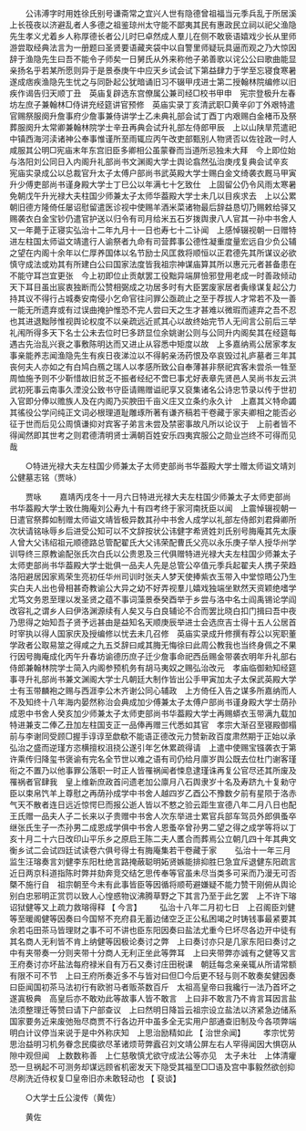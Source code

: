<!-- { "loadSidebar": true } -->
　　公讳溥字时用姓徐氏别号谦斋常之宜兴人世有隐德曾祖福当元季兵乱于所居溪上长筏夜以济避乱者人多德之祖鉴琼州太守能不鄙夷其民有惠政民立祠以祀父渔隐先生孝义尤着乡人称厚德长者公儿时巳卓然成人羣儿在侧不敢亵语嬉戏少长从里师游尝取经典法言为一册题曰圣贤要语藏夹袋中以自警里师疑玩具逼而观之乃大惊因辞于渔隐先生曰吾不能令子师矣一日舅氏从外来称他子弟善歌以诧公公曰歌曲能显亲扬名乎若某所愿则异于是景泰庚午中应天乡试会试下第益肆力于学至忘寝食寒暑遂成痞疾渔隐先生忧之与同卧起公犹暗诵旧习不辍甲戌进士第二授翰林院编修以旧疾作谒告归天顺丁丑　英庙复辟选东宫僚属公兼司经□校书甲申　宪宗登极升左春坊左庶子兼翰林□侍讲充经筵讲官预修　英庙实录丁亥清武职□黄辛卯丁外艰特遣官赐祭服阕升詹事府少詹事兼侍讲学士乙未典礼部会试丁酉丁内艰赐白金楮币及祭葬服阕升太常卿兼翰林院学士辛丑再典会试升礼部左侍郎甲辰　上以山陕旱荒遣祀中镇西海河渎诸神公奉事惟谨所至雨辄应丙午改吏部甄别人物贤否以佐铨政一时人咸服其公明□宪庙末年东宫旧臣多卿相公虽蒙眷而当道所忌独未大拜　今上即位始与洛阳刘公同日入内阁升礼部尚书文渊阁大学士舆论翕然弘治庚戌复典会试辛亥　宪庙实录成公以总裁官升太子太傅户部尚书武英殿大学士赐白金文绮袭衣厩马甲寅升少傅吏部尚书谨身殿大学士丁巳公以年满七十乞致仕　上固留公仍令风雨太寒暑免朝戊午升光禄大夫柱国少师兼太子太师华葢殿大学士未几以目疾求去　上以公累朝旧德方隆倚任屡诏慰留遣医诊视中使赐羊酒米菜诸物最后辞益恳切乃赐敕给驿又赐袭衣白金宝钞仍遣官护送以归令有司月给米五石岁拨舆隶八人官其一孙中书舍人又一年薨于正寝实弘治十二年九月十一日也寿七十二讣闻　上感悼辍视朝一日赠特进左柱国太师谥文靖遣行人谕祭者九命有司营葬事公德性凝重度量宏远自少负公辅之望在内阁十余年以仁厚养国体以名节励士风匡救将顺恒以正君德先其所谋议必欲慎守成法或劝其有所建白公曰国家法度皆我祖宗神谋庙算其所以惠元元者甚备患在不能守耳岂宜更张　今上初即位止贡献罢工役黜异端屏憸邪登用老成一时善政倾动天下耳目虽出宸衷独断而公赞相弼成之功居多时有大臣罢废家居者夤缘谋复起公力持其议不得行占城奏安南侵小乞命官往问罪公亟疏止之至于荐拔人才常若不及一善一能无所遗弃或有过误曲掩护惟恐不完人尝曰天之生才甚难以微瑕而遽弃之吾不忍也其进退黜陟惟视舆论权度不以亲疏远近贰其心以故终始完节人无间言公前后三举礼闱所得多天下名士公未去位时巳多跻显位余姚谢公则与公同升内阁矣其在经筵每遇古先治乱兴衰之事敷陈明达而又进止从容悉中矩度以故　上多嘉纳焉公居家孝友事亲能养志闻渔隐先生有疾日夜涕泣以不得躬亲汤药恨及卒哀毁过礼庐墓者三年其丧何夫人亦如之有白鸠白鴈之瑞人以孝感所致公自奉薄甚非祭祀宾客未尝杀一牲至周恤施予则不少靳惜故旧贫乏不振者经纪不啻巳事尤好表章先贤邑人吴尚书友云洪武初死事云南事久湮没公致书守臣请赐赠谥祀享又裒集诸名公诗忠节录以传于世初入官即分俸以赡族人及在内阁乃买腴田千亩义庄又立条约永久计　上嘉其义特命蠲其徭役公学问纯正文词必根理道耻雕琢所著有谦齐稿若干卷藏于家夫卿相之能否必征于世而后见公周慎谦抑对宾客子弟言未尝及禁密事故凡所以论议于　上前者皆不得闻然即其世考之则君德清明贤士满朝百姓安乐四夷宾服公之勋业岂终不可得而见哉 

　　○特进光禄大夫左柱国少师兼太子太师吏部尚书华葢殿大学士赠太师谥文靖刘公健墓志铭（贾咏） 

　　贾咏 
　　嘉靖丙戌冬十一月六日特进光禄大夫左柱国少师兼太子太师吏部尚书华葢殿大学士致仕脢庵刘公寿九十有四考终于家河南抚臣以闻　上震悼辍视朝一日遣官祭葬如制赠太师谥文靖皆极异数其孙中书舍人成学以礼部左侍郎刘君舜卿所次状请铭咏辱乡后进受公知可以不文辞按状公讳健字希贤姓刘氏别号脢庵其先太康人曾大父讳绍祖元顺德路总管配翟氏大父讳荣配曹氏父亮以永乐庚子举人授华州学训导终三原教谕配张氏次白氏以公贵恩及三代俱赠特进光禄大夫左柱国少师兼太子太师吏部尚书华葢殿大学士妣俱一品夫人先是总管公卒值元季兵起翟夫人携子荣趋洛阳避居因家焉荣生亮初任华州司训时张夫人梦天使捧紫衣玉带入中堂惊晤公乃生实白夫人出也骨相甚奇教谕公大异之幼不好弄视羣儿嬉戏独端坐默然天资颖绝嗜学尤笃文务恩至理以发圣贤之蕴不事词藻景泰癸酉举于乡尝与洛中名士阎禹锡论学阎改容礼之谓乡人曰伊洛渊源续有人矣又与白良辅论不合而罢比晓白扣门揖曰吾中夜乃思得之始知吾子贤予远甚由是益知名天顺庚辰举进士会选庶吉士得十五人公居首时宰执以得人国家庆及授编修以忧去未几召修　英庙实录成升修撰有荐公以宪职董学政者公取易筮之得咸之九五爻辞曰咸其脢无悔徐曰此周公教我也当终身佩之不果行因号脢庵成化丙午升春坊谕德历庶子迁少詹事命祀西岳赐金带袭衣明年升礼部右侍郎兼翰林院学士简入内阁参预机务有胡马夷奴之赐弘治改元　孝庙临御勑知经筵事寻升礼部尚书兼文渊阁大学士凡朝廷大制作皆出公手甲寅加太子太保武英殿大学士有玉带麟袍之赐与西涯李公木齐谢公同心辅政　上方倚任入告之谋多所嘉纳而人不及知终十八年海内晏然称治会典成加少傅兼太子太傅户部尚书谨身殿大学士荫孙成恩中书舍人癸亥加少师兼太子太师吏部尚书华葢殿大学士再赐蟒衣玉带满九载加特进兼支二俸乙丑加左柱国支正一品俸再赠三代悉如其官　孝宗大渐召至寝殿御榻前与李谢同受顾□握手谆谆至歔欷不能语正德改元力赞新政百度肃然期于正始以承弘治之盛而逆瑾方恣横擅权沮挠公遂引年乞休累疏得请　上遣中使赐宝镪袭衣于第许乘传归降玺书褒谕有完名全节世以难之语有司仍给月廪岁舆公既去位杜门谢客瑾衔之不置乃以他事罪公落职一时正人皆罹祸闻者悚息逮瑾诛再复公官尽还其所废及罹祸者官肆我　皇上维新庶政首问遗老加公廪月八石舆隶岁十名及寿跻九十复勑守臣以束帛饩羊上尊慰之再荫孙成学中书舍人越四岁乙酉公不豫数夕前有星陨于洛赤气天不散者连日远近惊愕巳而报公逝人皆以不憗之验云距生宣德八年二月八日也配王氏赠一品夫人子二长来以子贵赠中书舍人次东举进士累官兵部车驾员外郎俱蚤卒继张氏生子一杰孙男二成恩成学俱中书舍人恩蚤卒曾孙男二望之得之成学等将以丁亥十月二十六日改印山平乐乡之原启王陈二夫人匶合而葬焉公立朝几四十年其典文衡乡试二会试四廷试读卷六俱号得士有脢庵集若干卷藏于家 
　　弘治十一年三月监生汪瑢奏言刘健李东阳杜绝言路掩蔽聪明妬贤嫉能排抑胜巳急宜斥退健东阳疏言近日两京科道指陈时弊并劾奔竞交结乞思传奉等官虽未尽当类多可采而乃漫无可否槩不施行自　祖宗朝至今未有此事皆臣等因循将顺苟避嫌疑不能力赞干刚俯从舆论别白忠邪明正赏罚以致人心惶惑物议沸腾草野之下其言乃至于此乞罢　上不许下瑢诏狱健等又上疏力救瑢得释 
【 今言】 
　　弘治十八年二月初七日　上召阁臣刘健等至暖阁健等因奏曰今国帑不充府县无蓄边储空乏正公私困竭之时铸钱事最紧要其余若屯田茶马皆理财之事不可不讲也臣东阳因奏曰盐法尤重今巳坏尽各边开中徒有其名商人无利皆不肯上纳健等因极论奏讨之弊　上曰奏讨亦只是几家东阳曰奏讨之中有夹带奏一分则夹带十分商人无利正坐此等弊耳　上曰夹带弊亦诚有之健等又言王府奏讨亦坏盐法每府禄米自有万石又奏讨庄田税课　朝廷每念亲亲辄从所请常额有限不可不节　上曰王府所奏近多不与皆对曰但□今后更不轻与则不敢奏矣健因奏曰臣闻国初茶马法初行有欧驸马者贩茶数百斤　太祖高皇帝曰我纔行一法乃首坏之遂寘极典　高皇后亦不敢劝此等故事人皆不敢言　上曰非不敢言乃不肯言耳因言盐法须整理迁等赞曰请下户部查议　上曰然明日降旨云祖宗设立盐法以济紧急边储系国家要务近来废弛殆尽商贾不行各边开中虽多全无实用户部通查旧制及今各项弊端明白计议停当来说于是中外称庆知　上思治励精如此 
【 治世余闻】 
　　孝宗忧劳思治益明习机务眷念民瘼欲尽革诸烦苛弊蠧召刘文靖公屏左右人罕得闻因大惧窃从隙中观但闻　上数数称善　上仁慈敬慎尤欲守成法公等亦见　太子未壮　上体清癯恐一旦祸起不可测务却谋远顾省机密发天下隐受其福至□□语及宫中事毅然欲创抑尽刷洗近侍权复□皇帝旧亦未敢轻动也 
【 裒谈】 

　　○大学士丘公浚传（黄佐） 

　　黄佐 
